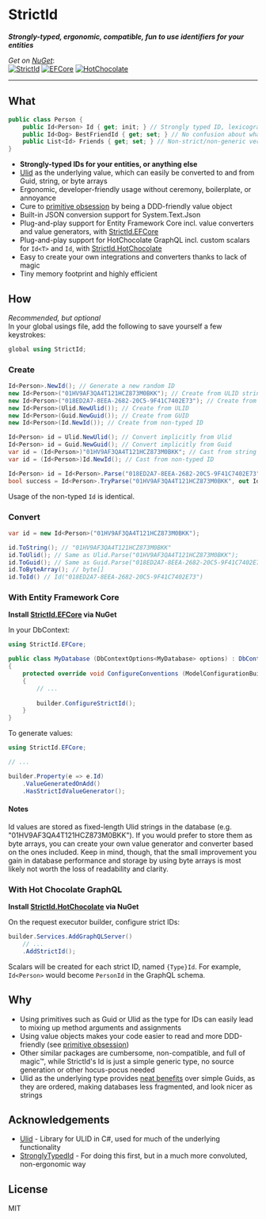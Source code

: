 # StrictId
***Strongly-typed, ergonomic, compatible, fun to use identifiers for your entities***  

*Get on [NuGet](https://www.nuget.org/packages/StrictId)*:  
[![StrictId](https://img.shields.io/nuget/dt/StrictId?style=flat-square&label=StrictId)](https://www.nuget.org/packages/StrictId)
[![EFCore](https://img.shields.io/nuget/dt/StrictId.EFCore?style=flat-square&label=StrictId.EFCore)](https://www.nuget.org/packages/StrictId.EFCore)
[![HotChocolate](https://img.shields.io/nuget/dt/StrictId.HotChocolate?style=flat-square&label=StrictId.HotChocolate)](https://www.nuget.org/packages/StrictId.HotChocolate)

---

## What

```csharp
public class Person {
    public Id<Person> Id { get; init; } // Strongly typed ID, lexicographically sortable, and round-trip convertible to Guid, Ulid, and string
    public Id<Dog> BestFriendId { get; set; } // No confusion about what ID we are looking for here
    public List<Id> Friends { get; set; } // Non-strict/non-generic version also included
}
```

- **Strongly-typed IDs for your entities, or anything else**
- [Ulid](https://github.com/ulid/spec) as the underlying value, which can easily be converted to and from Guid, string, or byte arrays
- Ergonomic, developer-friendly usage without ceremony, boilerplate, or annoyance
- Cure to [primitive obsession](https://refactoring.guru/smells/primitive-obsession) by being a DDD-friendly value object
- Built-in JSON conversion support for System.Text.Json
- Plug-and-play support for Entity Framework Core incl. value converters and value generators, with [StrictId.EFCore](https://www.nuget.org/packages/StrictId.EFCore)
- Plug-and-play support for HotChocolate GraphQL incl. custom scalars for `Id<T>` and `Id`, with [StrictId.HotChocolate](https://www.nuget.org/packages/StrictId.HotChocolate)
- Easy to create your own integrations and converters thanks to lack of magic
- Tiny memory footprint and highly efficient

## How

*Recommended, but optional*  
In your global usings file, add the following to save yourself a few keystrokes:
```csharp
global using StrictId;
```

### Create
```csharp
Id<Person>.NewId(); // Generate a new random ID
new Id<Person>("01HV9AF3QA4T121HCZ873M0BKK"); // Create from ULID string
new Id<Person>("018ED2A7-8EEA-2682-20C5-9F41C7402E73"); // Create from GUID string
new Id<Person>(Ulid.NewUlid()); // Create from ULID
new Id<Person>(Guid.NewGuid()); // Create from GUID
new Id<Person>(Id.NewId()); // Create from non-typed ID

Id<Person> id = Ulid.NewUlid(); // Convert implicitly from Ulid
Id<Person> id = Guid.NewGuid(); // Convert implicitly from Guid
var id = (Id<Person>)"01HV9AF3QA4T121HCZ873M0BKK"; // Cast from string
var id = (Id<Person>)Id.NewId(); // Cast from non-typed ID

Id<Person> id = Id<Person>.Parse("018ED2A7-8EEA-2682-20C5-9F41C7402E73"); // Parse from Guid or Ulid
bool success = Id<Person>.TryParse("01HV9AF3QA4T121HCZ873M0BKK", out Id<Person> id); // Safely parse from Guid or Ulid
```

Usage of the non-typed `Id` is identical.

### Convert

```csharp
var id = new Id<Person>("01HV9AF3QA4T121HCZ873M0BKK");

id.ToString(); // "01HV9AF3QA4T121HCZ873M0BKK"
id.ToUlid(); // Same as Ulid.Parse("01HV9AF3QA4T121HCZ873M0BKK");
id.ToGuid(); // Same as Guid.Parse("018ED2A7-8EEA-2682-20C5-9F41C7402E73");
id.ToByteArray(); // byte[]
id.ToId() // Id("018ED2A7-8EEA-2682-20C5-9F41C7402E73")
```

### With Entity Framework Core

**Install [StrictId.EFCore](https://www.nuget.org/packages/StrictId.EFCore) via NuGet**

In your DbContext:
```csharp
using StrictId.EFCore;

public class MyDatabase (DbContextOptions<MyDatabase> options) : DbContext(options)
{
    protected override void ConfigureConventions (ModelConfigurationBuilder builder)
    {
        // ...
        
        builder.ConfigureStrictId();
    }
}
```

To generate values:
```csharp
using StrictId.EFCore;

// ...

builder.Property(e => e.Id)
    .ValueGeneratedOnAdd()
    .HasStrictIdValueGenerator();
```

#### Notes

Id values are stored as fixed-length Ulid strings in the database (e.g. "01HV9AF3QA4T121HCZ873M0BKK"). If you would prefer to store them as byte arrays, you can create your own value generator and converter based on the ones included. Keep in mind, though, that the small improvement you gain in database performance and storage by using byte arrays is most likely not worth the loss of readability and clarity. 

### With Hot Chocolate GraphQL

**Install [StrictId.HotChocolate](https://www.nuget.org/packages/StrictId.HotChocolate) via NuGet**

On the request executor builder, configure strict IDs:
```csharp
builder.Services.AddGraphQLServer()
    // ...
    .AddStrictId();
```

Scalars will be created for each strict ID, named `{Type}Id`. For example, `Id<Person>` would become `PersonId` in the GraphQL schema.

## Why

- Using primitives such as Guid or Ulid as the type for IDs can easily lead to mixing up method arguments and assignments
- Using value objects makes your code easier to read and more DDD-friendly (see [primitive obsession](https://refactoring.guru/smells/primitive-obsession))
- Other similar packages are cumbersome, non-compatible, and full of magic™, while StrictId's Id is just a simple generic type, no source generation or other hocus-pocus needed
- Ulid as the underlying type provides [neat benefits](https://github.com/ulid/spec) over simple Guids, as they are ordered, making databases less fragmented, and look nicer as strings

## Acknowledgements

- [Ulid](https://github.com/Cysharp/Ulid) - Library for ULID in C#, used for much of the underlying functionality
- [StronglyTypedId](https://github.com/andrewlock/StronglyTypedId) - For doing this first, but in a much more convoluted, non-ergonomic way

## License

MIT
